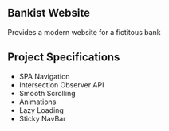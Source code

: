 ## Bankist Website

Provides a modern website for a fictitous bank

## Project Specifications

- SPA Navigation
- Intersection Observer API
- Smooth Scrolling
- Animations
- Lazy Loading
- Sticky NavBar
